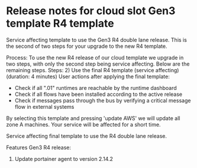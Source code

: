 # Release notes for cloud slot Gen3 template R4 template

Service affecting template to use the Gen3 R4 double lane release. This is the second of two steps for your upgrade to the new R4 template.

Process:
To use the new R4 release of our cloud template we upgrade in two steps, with only the second step being service affecting. Below are the remaining steps.
Steps:
2) Use the final R4 template (service affecting)(duration: 4 minutes)
User actions after applying the final template:
- Check if all ".01" runtimes are reachable by the runtime dashboard
- Check if all flows have been installed according to the active release
- Check if messages pass through the bus by verifying a critical message flow in external systems

By selecting this template and pressing 'update AWS' we will update all zone A machines. Your service will be affected for a short time.

Service affecting final template to use the R4 double lane release.

Features Gen3 R4 release:

1) Update portainer agent to version 2.14.2
